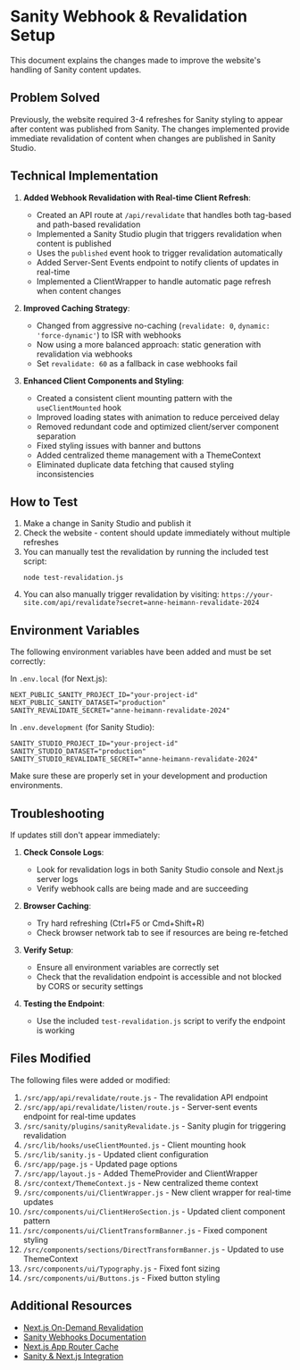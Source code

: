 # Sanity Webhook & Revalidation Setup

This document explains the changes made to improve the website's handling of Sanity content updates.

## Problem Solved

Previously, the website required 3-4 refreshes for Sanity styling to appear after content was published from Sanity. The changes implemented provide immediate revalidation of content when changes are published in Sanity Studio.

## Technical Implementation

1. **Added Webhook Revalidation with Real-time Client Refresh**:
   - Created an API route at `/api/revalidate` that handles both tag-based and path-based revalidation
   - Implemented a Sanity Studio plugin that triggers revalidation when content is published
   - Uses the `published` event hook to trigger revalidation automatically
   - Added Server-Sent Events endpoint to notify clients of updates in real-time
   - Implemented a ClientWrapper to handle automatic page refresh when content changes

2. **Improved Caching Strategy**:
   - Changed from aggressive no-caching (`revalidate: 0`, `dynamic: 'force-dynamic'`) to ISR with webhooks
   - Now using a more balanced approach: static generation with revalidation via webhooks
   - Set `revalidate: 60` as a fallback in case webhooks fail

3. **Enhanced Client Components and Styling**:
   - Created a consistent client mounting pattern with the `useClientMounted` hook
   - Improved loading states with animation to reduce perceived delay
   - Removed redundant code and optimized client/server component separation
   - Fixed styling issues with banner and buttons
   - Added centralized theme management with a ThemeContext
   - Eliminated duplicate data fetching that caused styling inconsistencies

## How to Test

1. Make a change in Sanity Studio and publish it
2. Check the website - content should update immediately without multiple refreshes
3. You can manually test the revalidation by running the included test script:
   ```
   node test-revalidation.js
   ```
4. You can also manually trigger revalidation by visiting:
   `https://your-site.com/api/revalidate?secret=anne-heimann-revalidate-2024`

## Environment Variables

The following environment variables have been added and must be set correctly:

In `.env.local` (for Next.js):
```
NEXT_PUBLIC_SANITY_PROJECT_ID="your-project-id"
NEXT_PUBLIC_SANITY_DATASET="production"
SANITY_REVALIDATE_SECRET="anne-heimann-revalidate-2024"
```

In `.env.development` (for Sanity Studio):
```
SANITY_STUDIO_PROJECT_ID="your-project-id"
SANITY_STUDIO_DATASET="production"
SANITY_STUDIO_REVALIDATE_SECRET="anne-heimann-revalidate-2024"
```

Make sure these are properly set in your development and production environments.

## Troubleshooting

If updates still don't appear immediately:

1. **Check Console Logs**:
   - Look for revalidation logs in both Sanity Studio console and Next.js server logs
   - Verify webhook calls are being made and are succeeding

2. **Browser Caching**:
   - Try hard refreshing (Ctrl+F5 or Cmd+Shift+R)
   - Check browser network tab to see if resources are being re-fetched

3. **Verify Setup**:
   - Ensure all environment variables are correctly set
   - Check that the revalidation endpoint is accessible and not blocked by CORS or security settings

4. **Testing the Endpoint**:
   - Use the included `test-revalidation.js` script to verify the endpoint is working

## Files Modified

The following files were added or modified:

1. `/src/app/api/revalidate/route.js` - The revalidation API endpoint
2. `/src/app/api/revalidate/listen/route.js` - Server-sent events endpoint for real-time updates
3. `/src/sanity/plugins/sanityRevalidate.js` - Sanity plugin for triggering revalidation
4. `/src/lib/hooks/useClientMounted.js` - Client mounting hook
5. `/src/lib/sanity.js` - Updated client configuration
6. `/src/app/page.js` - Updated page options
7. `/src/app/layout.js` - Added ThemeProvider and ClientWrapper
8. `/src/context/ThemeContext.js` - New centralized theme context
9. `/src/components/ui/ClientWrapper.js` - New client wrapper for real-time updates
10. `/src/components/ui/ClientHeroSection.js` - Updated client component pattern
11. `/src/components/ui/ClientTransformBanner.js` - Fixed component styling
12. `/src/components/sections/DirectTransformBanner.js` - Updated to use ThemeContext
13. `/src/components/ui/Typography.js` - Fixed font sizing
14. `/src/components/ui/Buttons.js` - Fixed button styling

## Additional Resources

- [Next.js On-Demand Revalidation](https://nextjs.org/docs/app/api-reference/functions/revalidatePath)
- [Sanity Webhooks Documentation](https://www.sanity.io/docs/webhooks)
- [Next.js App Router Cache](https://nextjs.org/docs/app/building-your-application/caching)
- [Sanity & Next.js Integration](https://www.sanity.io/guides/nextjs-app-router-live-preview)